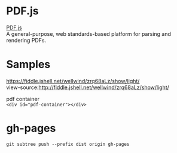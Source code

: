 # PDF.js

[PDF.js](https://mozilla.github.io/pdf.js/)  
A general-purpose, web standards-based platform for parsing and rendering PDFs.

# Samples

https://fiddle.jshell.net/wellwind/zrq68aLz/show/light/  
view-source:http://fiddle.jshell.net/wellwind/zrq68aLz/show/light/

pdf container  
`<div id="pdf-container"></div>`  

# gh-pages  

`git subtree push --prefix dist origin gh-pages`